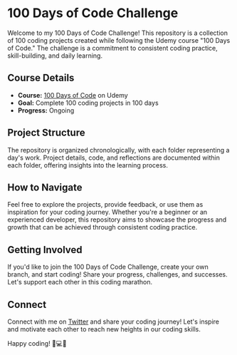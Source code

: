 # 100 Days of Code Challenge

Welcome to my 100 Days of Code Challenge! This repository is a collection of 100 coding projects created while following the Udemy course "100 Days of Code." The challenge is a commitment to consistent coding practice, skill-building, and daily learning.

## Course Details
- **Course:** [100 Days of Code](#) on Udemy
- **Goal:** Complete 100 coding projects in 100 days
- **Progress:** Ongoing

## Project Structure
The repository is organized chronologically, with each folder representing a day's work. Project details, code, and reflections are documented within each folder, offering insights into the learning process.

## How to Navigate
Feel free to explore the projects, provide feedback, or use them as inspiration for your coding journey. Whether you're a beginner or an experienced developer, this repository aims to showcase the progress and growth that can be achieved through consistent coding practice.

## Getting Involved
If you'd like to join the 100 Days of Code Challenge, create your own branch, and start coding! Share your progress, challenges, and successes. Let's support each other in this coding marathon.

## Connect
Connect with me on [Twitter](#) and share your coding journey! Let's inspire and motivate each other to reach new heights in our coding skills.

Happy coding! 🚀💻🌟
